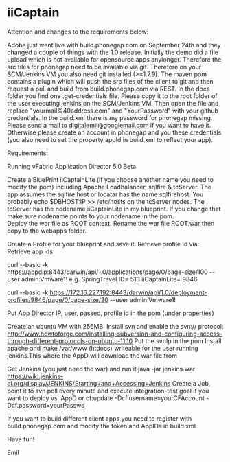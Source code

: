 iiCaptain
=========


Attention and changes to the requirements below:

Adobe just went live with build.phonegap.com on September 24th and they changed a couple of things with the 1.0 release.
Initially the demo did a file upload which is not available for opensource apps anylonger. Therefore the src files for phonegap
need to be available via git.
Therefore on your SCM/Jenkins VM you also need git installed (>=1.7.9). The maven pom contains a plugin which will push the src files of the client
to git and then request a pull and build from build.phonegap.com via REST.
In the docs folder you find one .get-credentials file. Please copy it to the root folder of the user executing jenkins on the SCM/Jenkins VM. Then open the file and replace "yourmail%40address.com" and "YourPassword" with your github credentials.
In the build.xml there is my password for phonegap missing. Please send a mail to digitalemil@googlemail.com if you want to have it. Otherwise please create an account in phonegap and you these credentials (you also need to set the property appId in build.xml to reflect your app). 



Requirements:

Running vFabric Application Director 5.0 Beta

Create a BluePrint iiCaptainLite (if you choose another name you need to modify the pom) including Apache Loadbalancer, sqlfire & tcServer. 
The app assumes the sqlfire host or locatar has the name sqlfirehost. You probably echo $DBHOST:IP >> /etc/hosts on the tcServer nodes. 
The tcServer has the nodename iiCaptainLite in my blueprint. If you change that make sure nodename points to your nodename in the pom.  
Deploy the war file as ROOT context. Rename the war file ROOT.war then copy to the webapps folder.

Create a Profile for your blueprint and save it. Retrieve profile Id via:
Retrieve app ids:

curl --basic -k https://appdip:8443/darwin/api/1.0/applications/page/0/page-size/100 --user admin:Vmware1!
e.g.
SpringTravel ID=  513
iiCaptainLite= 9846

curl --basic -k https://172.16.227.192:8443/darwin/api/1.0/deployment-profiles/9846/page/0/page-size/20 --user admin:Vmware1!

Put App Director IP, user, passed, profile id in the pom (under properties)

Create an ubuntu VM with 256MB. Install svn and enable the svn:// protocol:
http://www.howtoforge.com/installing-subversion-and-configuring-access-through-different-protocols-on-ubuntu-11.10
Put the svnIp in the pom
Install apache and make /var/www (htdocs) writeable for the user running jenkins.This where the AppD will download the war file from

Get Jenkins (you just need the war) and run it java -jar jenkins.war
https://wiki.jenkins-ci.org/display/JENKINS/Starting+and+Accessing+Jenkins
Create a Job, point it to svn poll every minute and execute integration-test goal if you want to deploy vs. AppD or cf:update -Dcf.username=yourCFAccount -Dcf.password=yourPasswd

If you want to build different client apps you need to register with build.phonegap.com and modify the token and AppIDs in build.xml


Have fun!

 Emil





